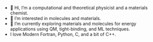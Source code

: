 - 👋 Hi, I’m a computational and theoretical physicist and a materials chemist.
- 👀 I’m interested in molecules and materials.
- 🌱 I’m currently exploring materials and molecules for energy applications using QM, tight-binding, and ML techniques.
- I love Modern Fortran, Python, C, and a bit of C++.

